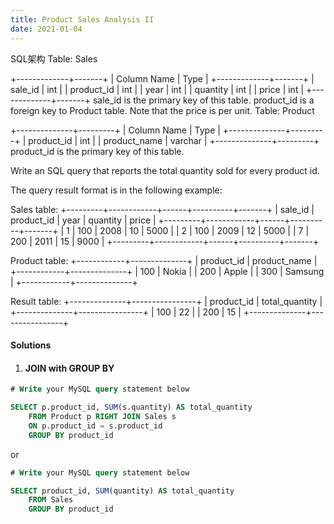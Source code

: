 ```yaml
---
title: Product Sales Analysis II
date: 2021-01-04
---
```

SQL架构
Table: Sales

+-------------+-------+
| Column Name | Type  |
+-------------+-------+
| sale_id     | int   |
| product_id  | int   |
| year        | int   |
| quantity    | int   |
| price       | int   |
+-------------+-------+
sale_id is the primary key of this table.
product_id is a foreign key to Product table.
Note that the price is per unit.
Table: Product

+--------------+---------+
| Column Name  | Type    |
+--------------+---------+
| product_id   | int     |
| product_name | varchar |
+--------------+---------+
product_id is the primary key of this table.
 

Write an SQL query that reports the total quantity sold for every product id.

The query result format is in the following example:

Sales table:
+---------+------------+------+----------+-------+
| sale_id | product_id | year | quantity | price |
+---------+------------+------+----------+-------+ 
| 1       | 100        | 2008 | 10       | 5000  |
| 2       | 100        | 2009 | 12       | 5000  |
| 7       | 200        | 2011 | 15       | 9000  |
+---------+------------+------+----------+-------+

Product table:
+------------+--------------+
| product_id | product_name |
+------------+--------------+
| 100        | Nokia        |
| 200        | Apple        |
| 300        | Samsung      |
+------------+--------------+

Result table:
+--------------+----------------+
| product_id   | total_quantity |
+--------------+----------------+
| 100          | 22             |
| 200          | 15             |
+--------------+----------------+

#### Solutions

1. #### JOIN with GROUP BY

```sql
# Write your MySQL query statement below

SELECT p.product_id, SUM(s.quantity) AS total_quantity
    FROM Product p RIGHT JOIN Sales s
    ON p.product_id = s.product_id
    GROUP BY product_id 
```

or

```sql
# Write your MySQL query statement below

SELECT product_id, SUM(quantity) AS total_quantity
    FROM Sales
    GROUP BY product_id 
```